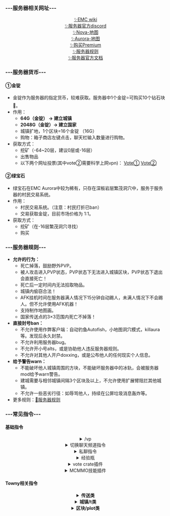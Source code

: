 ### ---服务器相关网址---
<div align="center">
  <a href="https://wiki.earthmc.net">✨EMC wiki</a>
  <br>
  <a href="https://discord.com/invite/TFVYpWQ">✨服务器官方discord</a>
  <br>
  <a target="_blank" rel="noreferrer" href="https://earthmc.net/map/nova/" data-no-instant>✨Nova-地图</a>
  <br>
  <a target="_blank" rel="noreferrer" href="https://earthmc.net/map/aurora/" data-no-instant>✨Aurora-地图</a>
  <br>
  <a href="https://store.earthmc.net/category/premium">✨购买Premium</a>
  <br>
  <a href="https://earthmc.net/docs/rules">✨服务器规则</a>
  <br>
  <a href="https://earthmc.net/docs">✨服务器官方文档</a>
</div>

### ---服务器货币---
#### ①金锭
  - 金锭作为服务器的指定货币，较难获取。服务器中1个金锭⭐可购买10个钻石块💎。
  - 作用：
      - **64G（金锭）  -> 建立城镇**
      - **2048G（金锭）-> 建立国家**
      - 城镇扩地，1个区块=16个金锭 （16G）
      - 购物：箱子商店左键点击，聊天栏输入数量进行购物。
  - 获取方式：
      - 挖矿（-64~20层，建议0层或-16层）
      - 出售物品
      - 以下两个网址投票(其中vote②需要科学上网vpn)：
      <a href="https://minecraftservers.org/vote/383495">Vote①</a>
      <a href="https://servers-minecraft.net/server-earthmc.1042/vote">Vote②</a>

#### ②绿宝石
  - 绿宝石在EMC Aurora中较为稀有，只存在深板岩层繁茂洞穴中，服务于服务器的村民交易系统。
  - 作用：
      - 村民交易系统。（注意：村民打折已ban）
      - 交易获取金锭，目前市场价格为 1:1。
  - 获取方式：
      - 挖矿（在-16层繁茂洞穴寻找）
      - 购买

### ---服务器规则---
- **允许的行为：**
  - 死亡掉落，鼓励野外PVP。
  - 被人攻击进入PVP状态，PVP状态下无法进入城镇区块，PVP状态下退出会直接死亡！
  - 死亡后一定时间内无法拾取物品。
  - 城镇内偷窃合法！
  - AFK挂机时间在服务器满人情况下15分钟自动踢人，未满人情况下不会踢人。但不允许使用AFK机器！
  - 支持制作地图画。
  - 国家传送点的3×3范围内死亡不掉落！
- **直接封号ban：**
  - 不允许使用作弊客户端：自动钓鱼Autofish，小地图洞穴模式，killaura等。发现后永久封禁。
  - 不允许利用服务器bug。
  - 不允许开小号alts，或是协助他人违反服务器规则。
  - 不允许对其他人开户doxxing，或是公布他人的任何现实个人信息。
- **给予警告warn：**
  - 不能破坏他人城镇周围的方块，不能破坏服务器中的冰轨，会被服务器mod给予warn警告。
  - 建城需要与相邻城镇间隔3个区块及以上，不允许使用扩展臂阻拦其他城镇。
  - 不允许一些恶劣行径：如辱骂他人，持续在公屏垃圾消息轰炸等。
- 更多规则：<a href="https://earthmc.net/docs/rules">🎐服务器规则</a>

### ---常见指令---
#### 基础指令
<div align="center">
  <details>
    <summary>/vp</summary>
    <br>当vote次数每达到5000，服务器将会发放giant Gold crate。
    <br>giant Gold crate内只含有金子，最低为10G，最高为100G。
  </details>
  <details>
    <summary>切换聊天频道指令</summary>
    <br>/tc 城镇聊天
    <br>/nc 国家聊天
    <br>/chinese 中文频道
    <br>/g 全球频道
    <br>/p party频道
    <br>/tradechat 交易频道
  </details>
  <details>
    <summary>私聊指令</summary>
    <br>/m [玩家A] 与玩家A私聊，离线无法私聊。
    <br>/mail send [玩家A] 给玩家A发邮件，离线也可收到。
    <br>/mail read [页数] 读取自己的邮箱。
  </details>
  <details>
    <summary>经验瓶</summary>
    <br>/bottle get [max/数量] 获取普通‘附魔之瓶’，max:把身上所有经验都装进瓶子，数量：获取指定数量个瓶子。
    <br>/bottle store [max/经验值] 将身上指定的经验值装入瓶子，max:所有经验值。
  </details>
  <details>
    <summary>vote crate插件</summary>
    <br>/cr claim 领取未正常发送到背包的金箱子。
  </details>
  <details>
    <summary>MCMMO技能插件</summary>
    <br>/stats 查看自己的所有技能等级情况。
    <br>/mcrank 查看自己的所有技能全服排名情况。
    <br>/mctop [Taming/Fishing/..] 查看对应技能的全服排名情况。
    <br>/inspect [玩家名] 查看该玩家的所有技能等级情况。
  </details>
</div>

#### Towny相关指令
<div align="center">
  <details>
    <summary><b>传送类</b></summary>
    <br><details>
      <summary>/t spawn</summary>
      <br>传送回自己的城镇传送点，城镇之间的传送是不允许的。
    </details>
    <br><details>
      <summary>/n spawn [国家名]</summary>
      <br>/n spawn 传送回自己国家的首都传送点。
      <br>/n spawn 国家名 传送至其他国家的首都传送点。
    </details>
    <br><details>
      <summary>/home</summary>
      <br>在自己的区块内/别人的inn旅馆区块内，可以通过床进行设置出生点。
      <br>随后可通过/home传输到自己床旁。
    </details>
  </details>
  <details>
    <summary><b>城镇/t类</b></summary>
    <br><details>
      <summary>/t new [城镇名]</summary>
      <br>使用背包中的64G建立城镇。
      <br>建立城镇时请小心谨慎，防止pvper杀人夺金。
      <br>建立城镇的城镇名可以随意，但最好是符合当地地名的英文。
    </details>
    <br><details>
      <summary>/t [城镇名]</summary>
      <br>查看城镇详细信息。
      <br>/t 查看自己所在城镇的信息。
    </details>
    <br><details>
      <summary>/t set name [新名字]</summary>
      <br>花费城镇银行内的32G进行改名。
    </details>
    <br><details>
      <summary>/t deposit [金额]</summary>
      <br>将背包内的指定数量金子存入城镇银行。
      <br>可搭配/t bankhistory使用。
    </details>
    <br><details>
      <summary>/t withdraw [金额]</summary>
      <br>将城镇银行中指定数量的金子取出到背包中。
      <br>可搭配/t bankhistory使用。
    </details>
    <br><details>
      <summary>/t set mayor [玩家A]</summary>
      <br>转让城主为玩家A。
      <br>请慎用。
    </details>
    <br><details>
      <summary>/t delete</summary>
      <br>删除城镇。
      <br>请慎用。
    </details>
    <br><details>
      <summary>/t join [城镇名]</summary>
      <br>加入某个城镇。
      <br>需要该城镇是open状态！输入/t 城镇名确认它是不是open状态。
    </details>
    <br><details>
      <summary>/t leave</summary>
      <br>离开某个城镇。
      <br>需要进行确认，输入/confirm。
    </details>
    <br><details>
      <summary>/t claim</summary>
      <br>城镇扩地，站在野区的待扩的区块中输入/t claim。
      <br>花费城镇银行内的16G/区块，该区块将被纳入你的城镇。
      <br>再输入/plot set perm off关闭该区块内所有权限！
    </details>
    <br><details>
      <summary>/t toggle [open/mobs/pvp/fire/..] [on/off]</summary>
      <br>开启或关闭城镇权限。
      <br>open:城镇将可被所有玩家通过/t join 城镇名的方式加入。
      <br>mobs:城镇的刷怪权限。注意：召唤凋灵记得打开，否则凋灵消失。
      <br>pvp:打开全城pvp。
      <br>explostion:防爆权限设置。
      <br>以上为常见权限，其他权限请自行探索。
    </details>
    <br><details>
      <summary>/t outlaw [玩家名]</summary>
      <br>将某个玩家列入你的城镇黑名单，该玩家踏入你城镇后会收到警告。
      <br>搭配/t outlawlist使用。
      <br>注意：该权限没有实质性效果，仅作为法度谴责。
    </details>
    <br><details>
      <summary>/t trust add [玩家名]</summary>
      <br>全城信任该玩家，该玩家获得除管理权外所有权限。
    </details>
    <br><details>
      <summary>/t online</summary>
      <br>查看城镇在线情况。
    </details>
    <br><details>
      <summary>/t list [by [balance/online/..]]</summary>
      <br>/t list展示所有的城镇。
      <br>/t list by balance 按照城镇银行金子数对所有城镇进行一个排名。
      <br>同理，/t list by online 按照在线玩家数对所有城镇进行一个排名。
      <br>更多的排名方式不一一列举。
    </details>
  </details>
  <details>
    <summary><b>区块/plot类</b></summary>
    <br><details>
      <summary>/plot perm hud</summary>
      <br>打开区块权限板，可以看到每种权限后可能跟随着frtnao。
      <br>某权限后跟有f：表示你的好友拥有该区块的该权限。
      <br>某权限后跟有t：表示城镇所有人拥有该区块的该权限。
      <br>某权限后跟有r：表示城镇居民拥有该区块的该权限。
      <br>某权限后跟有n：表示同个国家内玩家拥有该区块的该权限。
      <br>某权限后跟有a：表示盟友国玩家拥有该区块的该权限。
      <br>某权限后跟有o：表示外部所有玩家拥有该区块的该权限。
      <br>建立城镇的城镇名可以随意，但最好是符合当地地名的英文。
    </details>
    <br><details>
      <summary>/plot fs [金额]</summary>
      <br>将当前区块设置为城内以[金额]出售。
      <br>搭配/plot claim（认购该区块）使用。
      <br>一般是给市民区块时使用。
      <br>/plot nfs将区块设置为不出售状态。
    </details>
    <br><details>
      <summary>/plot claim</summary>
      <br>认购当前区块，确认自己背包或末影箱有足够的金子进行认购。
    </details>
    <br><details>
      <summary>/plot trust add [玩家名]</summary>
      <br>该区块信任该玩家，该玩家获得除管理权外所有权限。
    </details>
    <br><details>
      <summary>/plot set [arena/shop/embassy/..]</summary>
      <br>修改区块类型。
      <br>arena:竞技场，pvp状态开。
      <br>shop:商店，只有设置为这个类型的区块才可以设置箱子商店。
      <br>embassy:大使馆，设置后该区块可以让城镇外的玩家购买。
      <br>更多种类自行探索。
    </details>
  </details>
</div>
